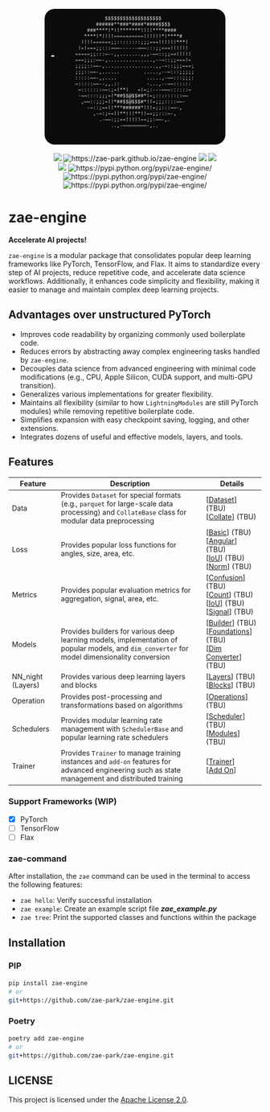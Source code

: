 <p align="center">
  <img src="assets/img/spinning_ascii_donut.gif" style="border-radius: 20px">
  <br />
</p>

<p align="center">
    <img src="https://github.com/zae-park/zae-engine/actions/workflows/build_test.yml/badge.svg">
    <img src="https://github.com/zae-park/zae-engine/actions/workflows/document_deploy.yml/badge.svg" alt="https://zae-park.github.io/zae-engine">
    <img src="https://github.com/zae-park/zae-engine/actions/workflows/unittest_badge.yml/badge.svg">
    <img src="https://github.com/zae-park/zae-engine/actions/workflows/wandb_test.yml/badge.svg">
    </br>
    <img src="https://codecov.io/gh/zae-park/zae-engine/graph/badge.svg?token=4BENXZJHPF">
    <img src="https://img.shields.io/pypi/pyversions/zae-engine.svg" alt="https://pypi.python.org/pypi/zae-engine/">
    <img src="https://img.shields.io/pypi/v/zae-engine.svg" alt="https://pypi.python.org/pypi/zae-engine/">
    <img src="https://img.shields.io/pypi/dm/zae-engine.svg" alt="https://pypi.python.org/pypi/zae-engine/">
  <br />
</p>

# zae-engine

**Accelerate AI projects!**

`zae-engine` is a modular package that consolidates popular deep learning frameworks like PyTorch, TensorFlow, and Flax.
It aims to standardize every step of AI projects, reduce repetitive code, and accelerate data science workflows.
Additionally, it enhances code simplicity and flexibility, making it easier to manage and maintain complex deep learning projects.

## Advantages over unstructured PyTorch
- Improves code readability by organizing commonly used boilerplate code.
- Reduces errors by abstracting away complex engineering tasks handled by `zae-engine`.
- Decouples data science from advanced engineering with minimal code modifications (e.g., CPU, Apple Silicon, CUDA support, and multi-GPU transition).
- Generalizes various implementations for greater flexibility.
- Maintains all flexibility (similar to how `LightningModules` are still PyTorch modules) while removing repetitive boilerplate code.
- Simplifies expansion with easy checkpoint saving, logging, and other extensions.
- Integrates dozens of useful and effective models, layers, and tools.

## Features

| Feature         | Description                                                                                     | Details                                                                                                                                                                                                                     |
|-----------------|-------------------------------------------------------------------------------------------------|-----------------------------------------------------------------------------------------------------------------------------------------------------------------------------------------------------------------------------|
| Data            | Provides `Dataset` for special formats (e.g., `parquet` for large-scale data processing) and `CollateBase` class for modular data preprocessing | [[Dataset](zae_engine/data/dataset/README_dataset-en.md)] (TBU) <br/> [[Collate](zae_engine/data/dataset/README_collate-en.md)] (TBU)                                                                                      |
| Loss            | Provides popular loss functions for angles, size, area, etc.                                    | [[Basic](zae_engine/loss/README_basic-en.md)] (TBU) <br/> [[Angular](zae_engine/loss/README_angular-en.md)] (TBU) <br/> [[IoU](zae_engine/loss/README_iou-en.md)] (TBU) <br/> [[Norm](zae_engine/loss/README_norm-en.md)] (TBU)  |
| Metrics         | Provides popular evaluation metrics for aggregation, signal, area, etc.                         | [[Confusion](zae_engine/metrics/README_confusion-en.md)] (TBU) <br/> [[Count](zae_engine/metrics/README_count-en.md)] (TBU) <br/> [[IoU](zae_engine/metrics/README_iou-en.md)] (TBU) <br/> [[Signal](zae_engine/loss/README_signal-en.md)] (TBU)   |
| Models          | Provides builders for various deep learning models, implementation of popular models, and `dim_converter` for model dimensionality conversion | [[Builder](zae_engine/models/builds/README_builds-en.md)] (TBU) <br/> [[Foundations](zae_engine/models/foundations/README_foundations-en.md)] (TBU) <br/> [[Dim Converter](zae_engine/models/converter/README_converter-en.md)] (TBU) |
| NN_night (Layers) | Provides various deep learning layers and blocks                                              | [[Layers](zae_engine/nn_night/layers/README_layers-en.md)] (TBU) <br/> [[Blocks](zae_engine/nn_night/blocks/README_blocks-en.md)] (TBU)                                                                                      |
| Operation       | Provides post-processing and transformations based on algorithms                               | [[Operations](zae_engine/operations/README_ops-en.md)] (TBU)                                                                                                                                                                |
| Schedulers      | Provides modular learning rate management with `SchedulerBase` and popular learning rate schedulers | [[Scheduler](zae_engine/operations/README_core-en.md)] (TBU) <br/> [[Modules](zae_engine/operations/README_scheduler-en.md)] (TBU)                                                                                           |
| Trainer         | Provides `Trainer` to manage training instances and `add-on` features for advanced engineering such as state management and distributed training | [[Trainer](zae_engine/trainer/README_trainer-en.md)] <br/> [[Add On](zae_engine/trainer/README_mpu-en.md)]                                                                                                                   |

### Support Frameworks (WIP)
- [x] PyTorch
- [ ] TensorFlow
- [ ] Flax

### zae-command
After installation, the `zae` command can be used in the terminal to access the following features:
- `zae hello`: Verify successful installation
- `zae example`: Create an example script file ***zae_example.py***
- `zae tree`: Print the supported classes and functions within the package

## Installation

### PIP
```bash
pip install zae-engine
# or
git+https://github.com/zae-park/zae-engine.git
```

### Poetry
```bash
poetry add zae-engine
# or
git+https://github.com/zae-park/zae-engine.git
```

## LICENSE
This project is licensed under the [Apache License 2.0](./LICENSE).

